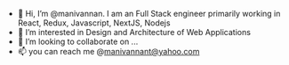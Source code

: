 - 👋 Hi, I’m @manivannan. I am an Full Stack engineer primarily working in React, Redux, Javascript, NextJS, Nodejs
- 👀 I’m interested in Design and Architecture of Web Applications
- 💞️ I’m looking to collaborate on ...
- 📫 you can reach me @manivannant@yahoo.com

<!---
manivanna/manivanna is a ✨ special ✨ repository because its `README.md` (this file) appears on your GitHub profile.
You can click the Preview link to take a look at your changes.
--->
